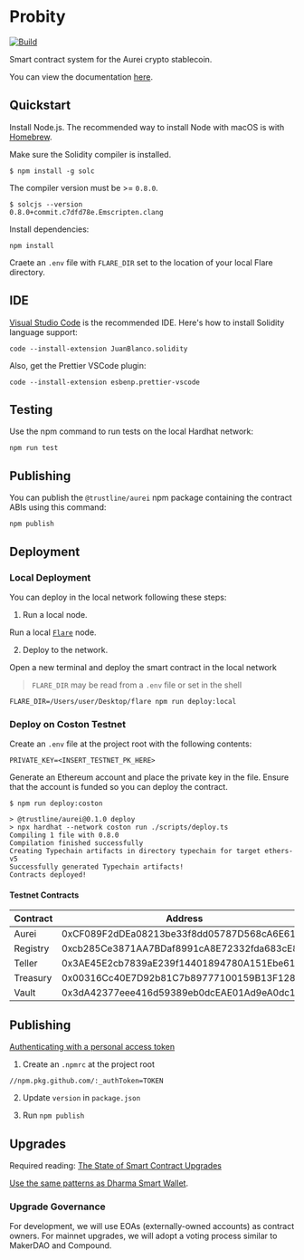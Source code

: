 # Probity

[![Build](https://github.com/trustline-inc/aurei/actions/workflows/build.yml/badge.svg)](https://github.com/trustline-inc/aurei/actions/workflows/build.yml)

Smart contract system for the Aurei crypto stablecoin.

You can view the documentation [here](https://docs.trustline.co/trustline/-MX0imPEPxcvrbI-teLl/).

## Quickstart

Install Node.js. The recommended way to install Node with macOS is with [Homebrew](https://nodejs.org/en/download/package-manager/#macos).

Make sure the Solidity compiler is installed.

```
$ npm install -g solc
```

The compiler version must be >= `0.8.0`.

```
$ solcjs --version
0.8.0+commit.c7dfd78e.Emscripten.clang
```

Install dependencies:

```
npm install
```

Craete an `.env` file with `FLARE_DIR` set to the location of your local Flare directory.

## IDE

[Visual Studio Code](https://code.visualstudio.com/) is the recommended IDE. Here's how to install Solidity language support:

```
code --install-extension JuanBlanco.solidity
```

Also, get the Prettier VSCode plugin:

```
code --install-extension esbenp.prettier-vscode
```

## Testing

Use the npm command to run tests on the local Hardhat network:

```
npm run test
```

## Publishing

You can publish the `@trustline/aurei` npm package containing the contract ABIs using this command:

```
npm publish
```

## Deployment

### Local Deployment

You can deploy in the local network following these steps:

1. Run a local node.

Run a local [`Flare`](https://gitlab.com/flarenetwork/flare) node.

2. Deploy to the network.

Open a new terminal and deploy the smart contract in the local network

> `FLARE_DIR` may be read from a `.env` file or set in the shell

```
FLARE_DIR=/Users/user/Desktop/flare npm run deploy:local
```

### Deploy on Coston Testnet

Create an `.env` file at the project root with the following contents:

```
PRIVATE_KEY=<INSERT_TESTNET_PK_HERE>
```

Generate an Ethereum account and place the private key in the file. Ensure that the account is funded so you can deploy the contract.

```
$ npm run deploy:coston

> @trustline/aurei@0.1.0 deploy
> npx hardhat --network coston run ./scripts/deploy.ts
Compiling 1 file with 0.8.0
Compilation finished successfully
Creating Typechain artifacts in directory typechain for target ethers-v5
Successfully generated Typechain artifacts!
Contracts deployed!
```

#### Testnet Contracts

| Contract | Address                                    |
| -------- | ------------------------------------------ |
| Aurei    | 0xCF089F2dDEa08213be33f8dd05787D568cA6E61d |
| Registry | 0xcb285Ce3871AA7BDaf8991cA8E72332fda683cE8 |
| Teller   | 0x3AE45E2cb7839aE239f14401894780A151Ebe617 |
| Treasury | 0x00316Cc40E7D92b81C7b89777100159B13F128B9 |
| Vault    | 0x3dA42377eee416d59389eb0dcEAE01Ad9eA0dc10 |

## Publishing

[Authenticating with a personal access token](https://docs.github.com/en/packages/guides/configuring-npm-for-use-with-github-packages#authenticating-with-a-personal-access-token)

1. Create an `.npmrc` at the project root

```
//npm.pkg.github.com/:_authToken=TOKEN
```

2. Update `version` in `package.json`

3. Run `npm publish`

## Upgrades

Required reading: [The State of Smart Contract Upgrades](https://blog.openzeppelin.com/the-state-of-smart-contract-upgrades/)

[Use the same patterns as Dharma Smart Wallet](https://github.com/dharma-eng/dharma-smart-wallet).

### Upgrade Governance

For development, we will use EOAs (externally-owned accounts) as contract owners. For mainnet upgrades, we will adopt a voting process similar to MakerDAO and Compound.
